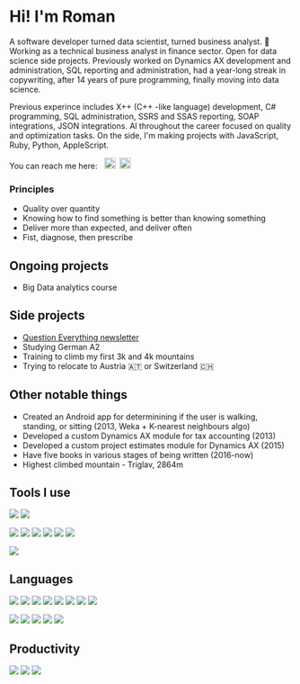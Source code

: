 # Hi! I'm Roman

A software developer turned data scientist, turned business analyst. 💼 Working as a technical business analyst in finance sector. Open for data science side projects. 
Previously worked on Dynamics AX development and administration, SQL reporting and administration, had a year-long streak in copywriting, after 14 years of pure programming, finally moving into data science. 

Previous experince includes X++ (C++ -like language) development, C# programming, SQL administration, SSRS and SSAS reporting, SOAP integrations, JSON integrations. Al throughout the career focused on quality and optimization tasks. On the side, I'm making projects with JavaScript, Ruby, Python, AppleScript.  

You can reach me here: &nbsp; <a href="https://twitter.com/romandek_com"><img height="20" width="20" src="https://unpkg.com/simple-icons@v3/icons/twitter.svg" /></a> &nbsp;<a href="https://www.linkedin.com/in/romandek/"><img height="20" width="20" src="https://unpkg.com/simple-icons@v3/icons/linkedin.svg" /></a>

### Principles
* Quality over quantity
* Knowing how to find something is better than knowing something
* Deliver more than expected, and deliver often
* Fist, diagnose, then prescribe 

## Ongoing projects
- Big Data analytics course 

## Side projects 
- [Question Everything newsletter](https://questioneverything.substack.com)
- Studying German A2 
- Training to climb my first 3k and 4k mountains
- Trying to relocate to Austria 🇦🇹 or Switzerland 🇨🇭

## Other notable things 
- Created an Android app for determinining if the user is walking, standing, or sitting (2013, Weka + K-nearest neighbours algo)
- Developed a custom Dynamics AX module for tax accounting (2013) 
- Developed a custom project estimates module for Dynamics AX (2015)
- Have five books in various stages of being written (2016-now)
- Highest climbed mountain - Triglav, 2864m 

## Tools I use
![](https://img.shields.io/badge/MacOS-10.15-informational?style=flat-square&logo=apple&logoColor=white&color=449ae8)
![](https://img.shields.io/badge/Windows-10-informational?style=flat-square&logo=windows&logoColor=white&color=449ae8)

![](https://img.shields.io/badge/IDE-PyCharm-informational?style=flat-square&logo=pc&logoColor=white&color=449ae8)
![](https://img.shields.io/badge/IDE-Jupyter-informational?style=flat-square&logo=jupyter&logoColor=white&color=449ae8)
![](https://img.shields.io/badge/IDE-VisualStudio-informational?style=flat-square&logo=visual-studio&logoColor=white&color=449ae8)
![](https://img.shields.io/badge/IDE-VisualStudio%20Code-informational?style=flat-square&logo=visual-studio-code&logoColor=white&color=449ae8)
![](https://img.shields.io/badge/DBMS-Microsoft%20SQL%20Server-informational?style=flat-square&logo=microsoft-sql-server&logoColor=white&color=449ae8)
![](https://img.shields.io/badge/Editor-Sublime%20Text-informational?style=flat-square&logo=sublime-text&logoColor=white&color=449ae8)

![](https://img.shields.io/badge/VC-GitHub-informational?style=flat-square&logo=github&logoColor=white&color=449ae8)

## Languages 
![](https://img.shields.io/badge/Python%203.7-Intermediate-informational?style=flat-square&logo=python&logoColor=white&color=2bbc8a)
![](https://img.shields.io/badge/X++-Advanced-informational?style=flat-square&logo=Dynamics-365&logoColor=white&color=2bbc8a)
![](https://img.shields.io/badge/SQL-Advanced-informational?style=flat-square&logo=microsoft-sql-server&logoColor=white&color=2bbc8a)
![](https://img.shields.io/badge/AppleScript-Advanced-informational?style=flat-square&logo=Apple&logoColor=white&color=2bbc8a)
![](https://img.shields.io/badge/HTML5-Advanced-informational?style=flat-square&logo=html5&logoColor=white&color=2bbc8a)
![](https://img.shields.io/badge/CSS3-Advanced-informational?style=flat-square&logo=css3&logoColor=white&color=2bbc8a)
![](https://img.shields.io/badge/JavaScript-Intermediate-informational?style=flat-square&logo=javascript&logoColor=white&color=2bbc8a)
![](https://img.shields.io/badge/Ruby-Beginner-informational?style=flat-square&logo=ruby&logoColor=white&color=2bbc8a)


![](https://img.shields.io/badge/English-C2-informational?style=flat-square&logo=duolingo&logoColor=white&color=2bbc8a)
![](https://img.shields.io/badge/Lithuanian-C2-informational?style=flat-square&logo=duolingo&logoColor=white&color=2bbc8a)
![](https://img.shields.io/badge/Russian-C2-informational?style=flat-square&logo=duolingo&logoColor=white&color=2bbc8a)
![](https://img.shields.io/badge/French-A1-informational?style=flat-square&logo=duolingo&logoColor=white&color=2bbc8a)
![](https://img.shields.io/badge/German-A1-informational?style=flat-square&logo=duolingo&logoColor=white&color=2bbc8a)

## Productivity 
![](https://img.shields.io/badge/Task%20management-OmniFocus-informational?style=flat-square&logo=omnifocus&logoColor=white&color=a18cff)
![](https://img.shields.io/badge/Notes-Notion-informational?style=flat-square&logo=Notion&logoColor=white&color=a18cff)
![](https://img.shields.io/badge/Writing-Scrivener-informational?style=flat-square&logo=Scrivener&logoColor=white&color=a18cff)
